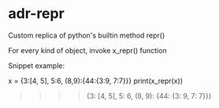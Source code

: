 # adr-repr
Custom replica of python's builtin method repr()

For every kind of object, invoke x_repr() function

Snippet example:

x = {3:[4, 5], 5:6, (8,9):{44:{3:9, 7:7}}}
print(x_repr(x))

>>>>{3: [4, 5], 5: 6, (8, 9): {44: {3: 9, 7: 7}}}
